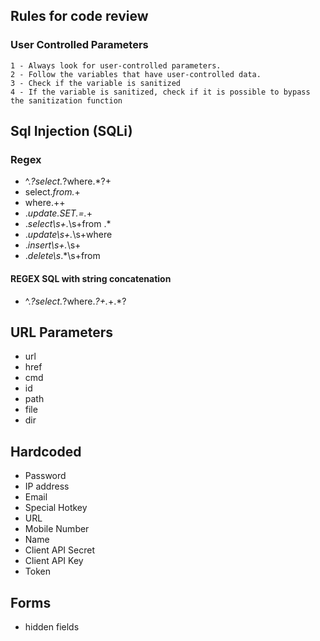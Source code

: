 
## Rules for code review

### User Controlled Parameters

    1 - Always look for user-controlled parameters.
    2 - Follow the variables that have user-controlled data.
    3 - Check if the variable is sanitized
    4 - If the variable is sanitized, check if it is possible to bypass the sanitization function



## Sql Injection (SQLi)

### Regex

- ^.*?select.*?where.*?\+
- select.*from.*\+
- where.+\+
- .*update.*SET.*=.*\+
- .*select\s+.*\s+from .*
- .*update\s+.*\s+where
- .*insert\s+.*\s+
- .*delete\s*.*\s+from

#### REGEX SQL with string concatenation

- ^.*?select.*?where.*?\+.*\+.*? 

## URL Parameters

- url
- href
- cmd
- id
- path
- file
- dir


## Hardcoded

- Password
- IP address
- Email
- Special Hotkey
- URL 
- Mobile Number
- Name
- Client API Secret
- Client API Key
- Token

## Forms
- hidden fields

